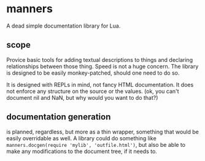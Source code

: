 # manners
A dead simple documentation library for Lua.

## scope
Provice basic tools for adding textual descriptions to things and declaring relationships between those thing.
Speed is not a huge concern. The library is designed to be easily monkey-patched, should one need to do so.

It is designed with REPLs in mind, not fancy HTML documentation. It does not enforce any structure on the source or the values.
(ok, you can't document nil and NaN, but why would you want to do that?)

## documentation generation
is planned, regardless, but more as a thin wrapper, something that would be easily overridable as well.
A library could do something like `manners.docgen(require 'mylib', 'outfile.html')`, but also be able to make any modifications to the document tree, if it needs to.
